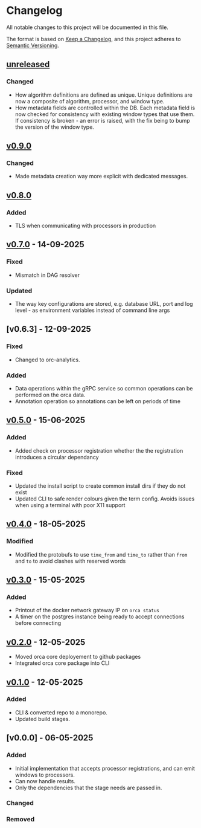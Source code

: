 # Changelog

All notable changes to this project will be documented in this file.

The format is based on [Keep a Changelog](https://keepachangelog.com/en/1.1.0/),
and this project adheres to [Semantic Versioning](https://semver.org/spec/v2.0.0.html).

## [unreleased]

### Changed

- How algorithm definitions are defined as unique. Unique definitions are now a composite of algorithm, processor, and window type.
- How metadata fields are controlled within the DB. Each metadata field is now checked for consistency with existing window types that use them. If consistency is broken - an error is raised, with the fix being to bump the version of the window type.

## [v0.9.0]

### Changed

- Made metadata creation way more explicit with dedicated messages.

## [v0.8.0]

### Added

- TLS when communicating with processors in production

## [v0.7.0] - 14-09-2025

### Fixed

- Mismatch in DAG resolver

### Updated

- The way key configurations are stored, e.g. database URL, port and log level - as environment variables instead of command line args

## [v0.6.3] - 12-09-2025

### Fixed 

- Changed to orc-analytics.

### Added

- Data operations within the gRPC service so common operations can be performed on the orca data.
- Annotation operation so annotations can be left on periods of time

## [v0.5.0] - 15-06-2025

### Added

- Added check on processor registration whether the the registration introduces a circular dependancy

### Fixed

- Updated the install script to create common install dirs if they do not exist
- Updated CLI to safe render colours given the term config. Avoids issues when using a terminal with poor X11 support

## [v0.4.0] - 18-05-2025

### Modified

- Modified the protobufs to use `time_from` and `time_to` rather than `from` and `to` to avoid
  clashes with reserved words

## [v0.3.0] - 15-05-2025

### Added

- Printout of the docker network gateway IP on `orca status`
- A timer on the postgres instance being ready to accept connections before connecting

## [v0.2.0] - 12-05-2025

- Moved orca core deployement to github packages
- Integrated orca core package into CLI

## [v0.1.0] - 12-05-2025

### Added

- CLI & converted repo to a monorepo.
- Updated build stages.

## [v0.0.0] - 06-05-2025

### Added

- Initial implementation that accepts processor registrations, and can emit windows to processors.
- Can now handle results.
- Only the dependencies that the stage needs are passed in.

### Changed

### Removed

[unreleased]: https://github.com/orc-analytics/Orca/compare/v0.9.0...HEAD
[v0.9.0]: https://github.com/orc-analytics/Orca/compare/v0.8.0...v0.9.0
[v0.8.0]: https://github.com/orc-analytics/Orca/compare/v0.7.0...v0.8.0
[v0.7.0]: https://github.com/orc-analytics/Orca/compare/v0.6.0...v0.7.0
[v0.6.0]: https://github.com/orc-analytics/Orca/compare/v0.5.0...v0.6.0
[v0.5.0]: https://github.com/orc-analytics/Orca/compare/v0.4.0...v0.5.0
[v0.4.0]: https://github.com/orc-analytics/Orca/compare/v0.3.0...v0.4.0
[v0.3.0]: https://github.com/orc-analytics/Orca/compare/v0.2.0...v0.3.0
[v0.2.0]: https://github.com/orc-analytics/Orca/compare/v0.1.0...v0.2.0
[v0.1.0]: https://github.com/orc-analytics/Orca/compare/v0.0.0...v0.1.0

